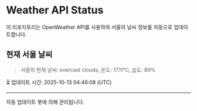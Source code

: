 
# Weather API Status

이 리포지토리는 OpenWeather API를 사용하여 서울의 날씨 정보를 자동으로 업데이트합니다.

## 현재 서울 날씨
> 서울의 현재 날씨: overcast clouds, 온도: 17.11°C, 습도: 89%

⏳ 업데이트 시간: 2025-10-13 04:46:08 (UTC)

---
자동 업데이트 봇에 의해 관리됩니다.
